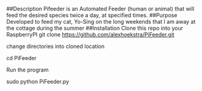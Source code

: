 ##Description
Pifeeder is an Automated Feeder (human or animal) that will feed
the desired species twice a day, at specified times.
##Purpose
Developed to feed my cat, Yo-Sing on the long weekends that I am
away at the cottage during the summer
##Installation
Clone this repo into your RaspberryPI
  git clone https://github.com/alexhoekstra/PiFeeder.git

change directories into cloned location

  cd PiFeeder

Run the program 

  sudo python PiFeeder.py 
